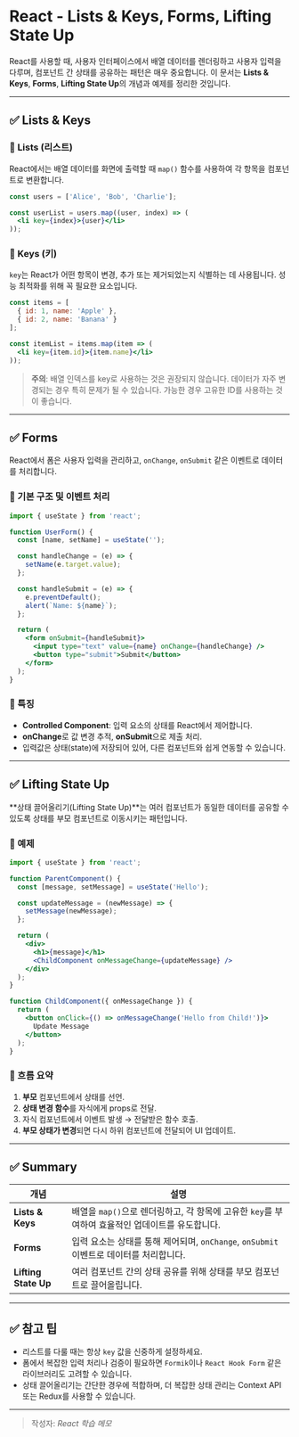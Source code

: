 # React - Lists & Keys, Forms, Lifting State Up

React를 사용할 때, 사용자 인터페이스에서 배열 데이터를 렌더링하고 사용자 입력을 다루며, 컴포넌트 간 상태를 공유하는 패턴은 매우 중요합니다. 이 문서는 **Lists & Keys**, **Forms**, **Lifting State Up**의 개념과 예제를 정리한 것입니다.

---

## ✅ Lists & Keys

### 📌 Lists (리스트)

React에서는 배열 데이터를 화면에 출력할 때 `map()` 함수를 사용하여 각 항목을 컴포넌트로 변환합니다.

```jsx
const users = ['Alice', 'Bob', 'Charlie'];

const userList = users.map((user, index) => (
  <li key={index}>{user}</li>
));
```

### 📌 Keys (키)

`key`는 React가 어떤 항목이 변경, 추가 또는 제거되었는지 식별하는 데 사용됩니다. 성능 최적화를 위해 꼭 필요한 요소입니다.

```jsx
const items = [
  { id: 1, name: 'Apple' },
  { id: 2, name: 'Banana' }
];

const itemList = items.map(item => (
  <li key={item.id}>{item.name}</li>
));
```

> **주의**: 배열 인덱스를 key로 사용하는 것은 권장되지 않습니다. 데이터가 자주 변경되는 경우 특히 문제가 될 수 있습니다. 가능한 경우 고유한 ID를 사용하는 것이 좋습니다.

---

## ✅ Forms

React에서 폼은 사용자 입력을 관리하고, `onChange`, `onSubmit` 같은 이벤트로 데이터를 처리합니다.

### 📌 기본 구조 및 이벤트 처리

```jsx
import { useState } from 'react';

function UserForm() {
  const [name, setName] = useState('');

  const handleChange = (e) => {
    setName(e.target.value);
  };

  const handleSubmit = (e) => {
    e.preventDefault();
    alert(`Name: ${name}`);
  };

  return (
    <form onSubmit={handleSubmit}>
      <input type="text" value={name} onChange={handleChange} />
      <button type="submit">Submit</button>
    </form>
  );
}
```

### 📌 특징

- **Controlled Component**: 입력 요소의 상태를 React에서 제어합니다.
- **onChange**로 값 변경 추적, **onSubmit**으로 제출 처리.
- 입력값은 상태(state)에 저장되어 있어, 다른 컴포넌트와 쉽게 연동할 수 있습니다.

---

## ✅ Lifting State Up

**상태 끌어올리기(Lifting State Up)**는 여러 컴포넌트가 동일한 데이터를 공유할 수 있도록 상태를 부모 컴포넌트로 이동시키는 패턴입니다.

### 📌 예제

```jsx
import { useState } from 'react';

function ParentComponent() {
  const [message, setMessage] = useState('Hello');

  const updateMessage = (newMessage) => {
    setMessage(newMessage);
  };

  return (
    <div>
      <h1>{message}</h1>
      <ChildComponent onMessageChange={updateMessage} />
    </div>
  );
}

function ChildComponent({ onMessageChange }) {
  return (
    <button onClick={() => onMessageChange('Hello from Child!')}>
      Update Message
    </button>
  );
}
```

### 📌 흐름 요약

1. **부모** 컴포넌트에서 상태를 선언.
2. **상태 변경 함수**를 자식에게 props로 전달.
3. 자식 컴포넌트에서 이벤트 발생 → 전달받은 함수 호출.
4. **부모 상태가 변경**되면 다시 하위 컴포넌트에 전달되어 UI 업데이트.

---

## ✅ Summary

| 개념 | 설명 |
|------|------|
| **Lists & Keys** | 배열을 `map()`으로 렌더링하고, 각 항목에 고유한 `key`를 부여하여 효율적인 업데이트를 유도합니다. |
| **Forms** | 입력 요소는 상태를 통해 제어되며, `onChange`, `onSubmit` 이벤트로 데이터를 처리합니다. |
| **Lifting State Up** | 여러 컴포넌트 간의 상태 공유를 위해 상태를 부모 컴포넌트로 끌어올립니다. |

---

## ✅ 참고 팁

- 리스트를 다룰 때는 항상 `key` 값을 신중하게 설정하세요.
- 폼에서 복잡한 입력 처리나 검증이 필요하면 `Formik`이나 `React Hook Form` 같은 라이브러리도 고려할 수 있습니다.
- 상태 끌어올리기는 간단한 경우에 적합하며, 더 복잡한 상태 관리는 Context API 또는 Redux를 사용할 수 있습니다.

---

> 작성자: _React 학습 메모_
